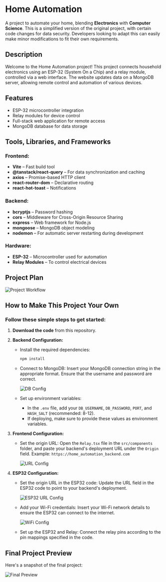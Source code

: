 # Home Automation

A project to automate your home, blending **Electronics** with **Computer Science**. This is a simplified version of the original project, with certain code changes for data security. Developers looking to adapt this can easily make minor modifications to fit their own requirements.

## Description

Welcome to the Home Automation project! This project connects household electronics using an ESP-32 (System On a Chip) and a relay module, controlled via a web interface. The website updates data on a MongoDB server, allowing remote control and automation of various devices.

## Features
- ESP-32 microcontroller integration
- Relay modules for device control
- Full-stack web application for remote access
- MongoDB database for data storage

## Tools, Libraries, and Frameworks

### Frontend:
- **Vite** – Fast build tool
- **@tanstack/react-query** – For data synchronization and caching
- **axios** – Promise-based HTTP client
- **react-router-dom** – Declarative routing
- **react-hot-toast** – Notifications

<!-- **TailwindCSS** for styling -->

### Backend:
- **bcryptjs** – Password hashing
- **cors** – Middleware for Cross-Origin Resource Sharing
- **express** – Web framework for Node.js
- **mongoose** – MongoDB object modeling
- **nodemon** – For automatic server restarting during development

### Hardware:
- **ESP-32** – Microcontroller used for automation
- **Relay Modules** – To control electrical devices

## Project Plan

![Project Workflow](./assets/workflow.jpg)

## How to Make This Project Your Own

### Follow these simple steps to get started:

1. **Download the code** from this repository.

2. **Backend Configuration:**
   - Install the required dependencies:
     ```bash
     npm install
     ```
   - Connect to MongoDB:
     Insert your MongoDB connection string in the appropriate format. Ensure that the username and password are correct.

     ![DB Config](./assets/db_config.png)

   - Set up environment variables:
     - In the `.env` file, add your `DB_USERNAME`, `DB_PASSWORD`, `PORT`, and `HASH_SALT` (recommended: 8-12).
     - If deploying, make sure to provide these values as environment variables.

3. **Frontend Configuration:**
   - Set the origin URL:
     Open the `Relay.tsx` file in the `src/components` folder, and paste your backend's deployment URL under the `Origin` field.
     Example: `https://home_automation_backend.com`

     ![URL Config](./assets/url_config.png)

4. **ESP32 Configuration:**
   - Set the origin URL in the ESP32 code:
     Update the URL field in the ESP32 code to point to your backend's deployment.

     ![ESP32 URL Config](./assets/espurl_config.png)

   - Add your Wi-Fi credentials:
     Insert your Wi-Fi network details to ensure the ESP32 can connect to the internet.

     ![WiFi Config](./assets/wifi_config.png)

   - Set up the ESP32 and Relay:
     Connect the relay pins according to the pin mappings specified in the code.

## Final Project Preview

Here's a snapshot of the final project:

![Final Preview](./assets/Complete.jpeg)
